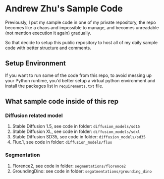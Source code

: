 # Andrew Zhu's Sample Code

Previously, I put my sample code in one of my private repository, the repo becomes like a chaos and impossible to manage, and becomes unreadable (not mention execution it again) gradually. 

So that decide to setup this public repository to host all of my daily sample code with better structure and comments. 

## Setup Environment

If you want to run some of the code from this repo, to avoid messing up your Python runtime, you'd better setup a virtual python environment and install the packages list in `requirements.txt` file.


## What sample code inside of this rep

### Diffusion related model

1. Stable Diffusion 1.5, see code in folder: `diffusion_models/sd15`
2. Stable Diffusion XL, see code in folder: `diffusion_models/sdxl`
3. Stable Diffusion SD35, see code in folder: `diffusion_models/sd35`
4. Flux.1, see code in folder: `diffusion_models/flux`

### Segmentation

1. Florence2, see code in folder: `segmentations/florence2`
2. GroundingDino: see code in folder: `segatmentations/grounding_dino`